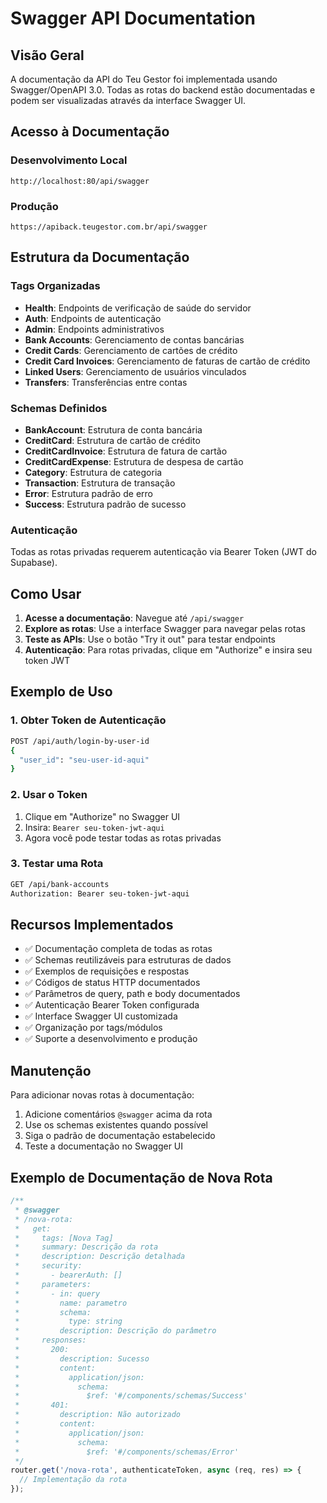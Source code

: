 # Swagger API Documentation

## Visão Geral

A documentação da API do Teu Gestor foi implementada usando Swagger/OpenAPI 3.0. Todas as rotas do backend estão documentadas e podem ser visualizadas através da interface Swagger UI.

## Acesso à Documentação

### Desenvolvimento Local
```
http://localhost:80/api/swagger
```

### Produção
```
https://apiback.teugestor.com.br/api/swagger
```

## Estrutura da Documentação

### Tags Organizadas
- **Health**: Endpoints de verificação de saúde do servidor
- **Auth**: Endpoints de autenticação
- **Admin**: Endpoints administrativos
- **Bank Accounts**: Gerenciamento de contas bancárias
- **Credit Cards**: Gerenciamento de cartões de crédito
- **Credit Card Invoices**: Gerenciamento de faturas de cartão de crédito
- **Linked Users**: Gerenciamento de usuários vinculados
- **Transfers**: Transferências entre contas

### Schemas Definidos
- **BankAccount**: Estrutura de conta bancária
- **CreditCard**: Estrutura de cartão de crédito
- **CreditCardInvoice**: Estrutura de fatura de cartão
- **CreditCardExpense**: Estrutura de despesa de cartão
- **Category**: Estrutura de categoria
- **Transaction**: Estrutura de transação
- **Error**: Estrutura padrão de erro
- **Success**: Estrutura padrão de sucesso

### Autenticação
Todas as rotas privadas requerem autenticação via Bearer Token (JWT do Supabase).

## Como Usar

1. **Acesse a documentação**: Navegue até `/api/swagger`
2. **Explore as rotas**: Use a interface Swagger para navegar pelas rotas
3. **Teste as APIs**: Use o botão "Try it out" para testar endpoints
4. **Autenticação**: Para rotas privadas, clique em "Authorize" e insira seu token JWT

## Exemplo de Uso

### 1. Obter Token de Autenticação
```bash
POST /api/auth/login-by-user-id
{
  "user_id": "seu-user-id-aqui"
}
```

### 2. Usar o Token
1. Clique em "Authorize" no Swagger UI
2. Insira: `Bearer seu-token-jwt-aqui`
3. Agora você pode testar todas as rotas privadas

### 3. Testar uma Rota
```bash
GET /api/bank-accounts
Authorization: Bearer seu-token-jwt-aqui
```

## Recursos Implementados

- ✅ Documentação completa de todas as rotas
- ✅ Schemas reutilizáveis para estruturas de dados
- ✅ Exemplos de requisições e respostas
- ✅ Códigos de status HTTP documentados
- ✅ Parâmetros de query, path e body documentados
- ✅ Autenticação Bearer Token configurada
- ✅ Interface Swagger UI customizada
- ✅ Organização por tags/módulos
- ✅ Suporte a desenvolvimento e produção

## Manutenção

Para adicionar novas rotas à documentação:

1. Adicione comentários `@swagger` acima da rota
2. Use os schemas existentes quando possível
3. Siga o padrão de documentação estabelecido
4. Teste a documentação no Swagger UI

## Exemplo de Documentação de Nova Rota

```typescript
/**
 * @swagger
 * /nova-rota:
 *   get:
 *     tags: [Nova Tag]
 *     summary: Descrição da rota
 *     description: Descrição detalhada
 *     security:
 *       - bearerAuth: []
 *     parameters:
 *       - in: query
 *         name: parametro
 *         schema:
 *           type: string
 *         description: Descrição do parâmetro
 *     responses:
 *       200:
 *         description: Sucesso
 *         content:
 *           application/json:
 *             schema:
 *               $ref: '#/components/schemas/Success'
 *       401:
 *         description: Não autorizado
 *         content:
 *           application/json:
 *             schema:
 *               $ref: '#/components/schemas/Error'
 */
router.get('/nova-rota', authenticateToken, async (req, res) => {
  // Implementação da rota
});
```
